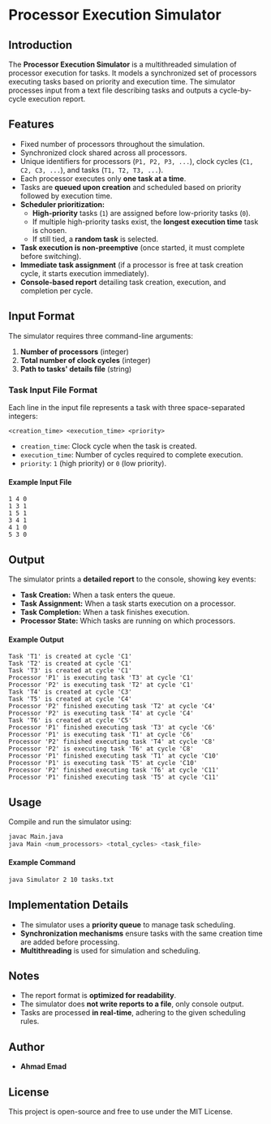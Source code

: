 # Processor Execution Simulator

## Introduction
The **Processor Execution Simulator** is a multithreaded simulation of processor execution for tasks. It models a synchronized set of processors executing tasks based on priority and execution time. The simulator processes input from a text file describing tasks and outputs a cycle-by-cycle execution report.

## Features
- Fixed number of processors throughout the simulation.
- Synchronized clock shared across all processors.
- Unique identifiers for processors (`P1, P2, P3, ...`), clock cycles (`C1, C2, C3, ...`), and tasks (`T1, T2, T3, ...`).
- Each processor executes only **one task at a time**.
- Tasks are **queued upon creation** and scheduled based on priority followed by execution time.
- **Scheduler prioritization:**
  - **High-priority** tasks (`1`) are assigned before low-priority tasks (`0`).
  - If multiple high-priority tasks exist, the **longest execution time** task is chosen.
  - If still tied, a **random task** is selected.
- **Task execution is non-preemptive** (once started, it must complete before switching).
- **Immediate task assignment** (if a processor is free at task creation cycle, it starts execution immediately).
- **Console-based report** detailing task creation, execution, and completion per cycle.

## Input Format
The simulator requires three command-line arguments:
1. **Number of processors** (integer)
2. **Total number of clock cycles** (integer)
3. **Path to tasks' details file** (string)

### **Task Input File Format**
Each line in the input file represents a task with three space-separated integers:
```
<creation_time> <execution_time> <priority>
```
- `creation_time`: Clock cycle when the task is created.
- `execution_time`: Number of cycles required to complete execution.
- `priority`: `1` (high priority) or `0` (low priority).

#### **Example Input File**
```
1 4 0
1 3 1
1 5 1
3 4 1
4 1 0
5 3 0
```

## Output
The simulator prints a **detailed report** to the console, showing key events:
- **Task Creation:** When a task enters the queue.
- **Task Assignment:** When a task starts execution on a processor.
- **Task Completion:** When a task finishes execution.
- **Processor State:** Which tasks are running on which processors.

#### **Example Output**
```
Task 'T1' is created at cycle 'C1'
Task 'T2' is created at cycle 'C1'
Task 'T3' is created at cycle 'C1'
Processor 'P1' is executing task 'T3' at cycle 'C1'
Processor 'P2' is executing task 'T2' at cycle 'C1'
Task 'T4' is created at cycle 'C3'
Task 'T5' is created at cycle 'C4'
Processor 'P2' finished executing task 'T2' at cycle 'C4'
Processor 'P2' is executing task 'T4' at cycle 'C4'
Task 'T6' is created at cycle 'C5'
Processor 'P1' finished executing task 'T3' at cycle 'C6'
Processor 'P1' is executing task 'T1' at cycle 'C6'
Processor 'P2' finished executing task 'T4' at cycle 'C8'
Processor 'P2' is executing task 'T6' at cycle 'C8'
Processor 'P1' finished executing task 'T1' at cycle 'C10'
Processor 'P1' is executing task 'T5' at cycle 'C10'
Processor 'P2' finished executing task 'T6' at cycle 'C11'
Processor 'P1' finished executing task 'T5' at cycle 'C11'
```

## Usage
Compile and run the simulator using:
```sh
javac Main.java
java Main <num_processors> <total_cycles> <task_file>
```
#### **Example Command**
```sh
java Simulator 2 10 tasks.txt
```

## Implementation Details
- The simulator uses a **priority queue** to manage task scheduling.
- **Synchronization mechanisms** ensure tasks with the same creation time are added before processing.
- **Multithreading** is used for simulation and scheduling.

## Notes
- The report format is **optimized for readability**.
- The simulator does **not write reports to a file**, only console output.
- Tasks are processed **in real-time**, adhering to the given scheduling rules.

## Author
- **Ahmad Emad**

## License
This project is open-source and free to use under the MIT License.

